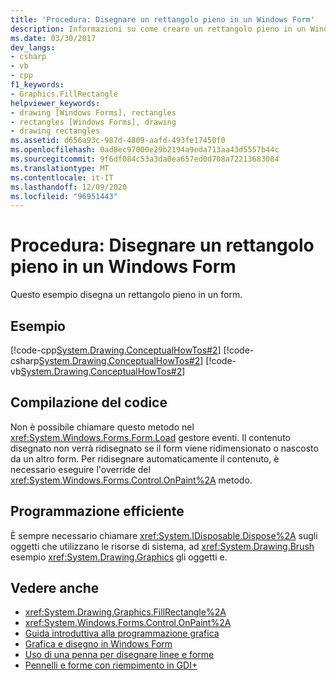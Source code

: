 ```yaml
---
title: 'Procedura: Disegnare un rettangolo pieno in un Windows Form'
description: Informazioni su come creare un rettangolo pieno in un Windows Form a livello di codice. Altre informazioni sulla compilazione del codice.
ms.date: 03/30/2017
dev_langs:
- csharp
- vb
- cpp
f1_keywords:
- Graphics.FillRectangle
helpviewer_keywords:
- drawing [Windows Forms], rectangles
- rectangles [Windows Forms], drawing
- drawing rectangles
ms.assetid: d656a93c-987d-4809-aafd-493fe17450f0
ms.openlocfilehash: 0ad8ec97000e29b2194a9eda713aa43d5557b44c
ms.sourcegitcommit: 9f6df084c53a3da0ea657ed0d708a72213683084
ms.translationtype: MT
ms.contentlocale: it-IT
ms.lasthandoff: 12/09/2020
ms.locfileid: "96951443"
---
```

# <a name="how-to-draw-a-filled-rectangle-on-a-windows-form"></a>Procedura: Disegnare un rettangolo pieno in un Windows Form
Questo esempio disegna un rettangolo pieno in un form.  
  
## <a name="example"></a>Esempio  
 [!code-cpp[System.Drawing.ConceptualHowTos#2](~/samples/snippets/cpp/VS_Snippets_Winforms/System.Drawing.ConceptualHowTos/cpp/form1.cpp#2)]
 [!code-csharp[System.Drawing.ConceptualHowTos#2](~/samples/snippets/csharp/VS_Snippets_Winforms/System.Drawing.ConceptualHowTos/CS/form1.cs#2)]
 [!code-vb[System.Drawing.ConceptualHowTos#2](~/samples/snippets/visualbasic/VS_Snippets_Winforms/System.Drawing.ConceptualHowTos/VB/form1.vb#2)]  
  
## <a name="compiling-the-code"></a>Compilazione del codice  
 Non è possibile chiamare questo metodo nel <xref:System.Windows.Forms.Form.Load> gestore eventi. Il contenuto disegnato non verrà ridisegnato se il form viene ridimensionato o nascosto da un altro form. Per ridisegnare automaticamente il contenuto, è necessario eseguire l'override del <xref:System.Windows.Forms.Control.OnPaint%2A> metodo.  
  
## <a name="robust-programming"></a>Programmazione efficiente  
 È sempre necessario chiamare <xref:System.IDisposable.Dispose%2A> sugli oggetti che utilizzano le risorse di sistema, ad <xref:System.Drawing.Brush> esempio <xref:System.Drawing.Graphics> gli oggetti e.  
  
## <a name="see-also"></a>Vedere anche

- <xref:System.Drawing.Graphics.FillRectangle%2A>
- <xref:System.Windows.Forms.Control.OnPaint%2A>
- [Guida introduttiva alla programmazione grafica](getting-started-with-graphics-programming.md)
- [Grafica e disegno in Windows Form](graphics-and-drawing-in-windows-forms.md)
- [Uso di una penna per disegnare linee e forme](using-a-pen-to-draw-lines-and-shapes.md)
- [Pennelli e forme con riempimento in GDI+](brushes-and-filled-shapes-in-gdi.md)
